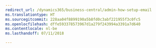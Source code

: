 ```yaml
---
redirect_url: /dynamics365/business-central/admin-how-setup-email
ms.translationtype: HT
ms.sourcegitcommit: 228aa04f8899190a5b8fd0c3abf221955f3c0fc5
ms.openlocfilehash: dffe593378573967d1a279f243994a3391a7d640
ms.contentlocale: nl-be
ms.lasthandoff: 07/11/2018

---
```


